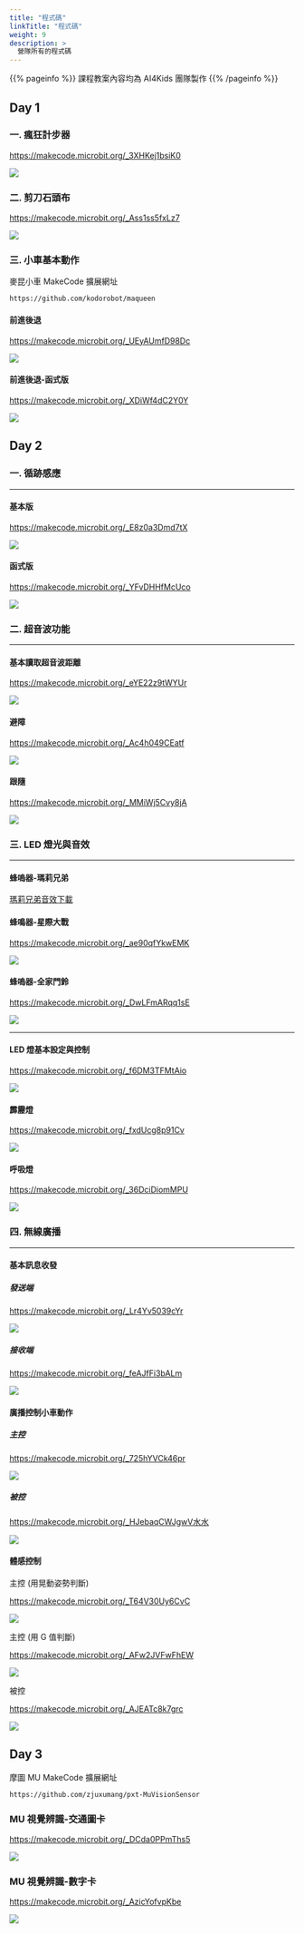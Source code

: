 ```yaml
---
title: "程式碼"
linkTitle: "程式碼"
weight: 9
description: >
  營隊所有的程式碼
---
```


{{% pageinfo %}}
課程教案內容均為 AI4Kids 團隊製作
{{% /pageinfo %}}

## Day 1

### 一. 瘋狂計步器

https://makecode.microbit.org/_3XHKej1bsiK0

![](https://i.imgur.com/5rb5FwC.png)

### 二. 剪刀石頭布

https://makecode.microbit.org/_Ass1ss5fxLz7

![](https://i.imgur.com/PmjycDy.png)

### 三. 小車基本動作

麥昆小車 MakeCode 擴展網址

`https://github.com/kodorobot/maqueen`

#### 前進後退

https://makecode.microbit.org/_UEyAUmfD98Dc

![](https://i.imgur.com/k8nLiue.png)

#### 前進後退-函式版

https://makecode.microbit.org/_XDiWf4dC2Y0Y

![](https://i.imgur.com/M0ZOhLF.png)

## Day 2

### 一. 循跡感應

---

#### 基本版

https://makecode.microbit.org/_E8z0a3Dmd7tX

![](https://i.imgur.com/4vxJEb4.png)

#### 函式版

https://makecode.microbit.org/_YFvDHHfMcUco

![](https://i.imgur.com/UzI59mO.png)

### 二. 超音波功能

---

#### 基本讀取超音波距離

https://makecode.microbit.org/_eYE22z9tWYUr

![](https://i.imgur.com/3vDS2le.png)

#### 避障

https://makecode.microbit.org/_Ac4h049CEatf

![](https://i.imgur.com/wMy9kTM.png)

#### 跟隨

https://makecode.microbit.org/_MMiWj5Cvy8jA

![](https://i.imgur.com/2ZtUzyg.png)

### 三. LED 燈光與音效

---

#### 蜂嗚器-瑪莉兄弟

[瑪莉兄弟音效下載](https://ai4kids-fcjh190729.s3.us-east-1.amazonaws.com/Day2/microbit-%E9%BA%A5%E6%98%86%E5%B0%8F%E8%BB%8A-%E8%9C%82%E9%B3%B4%E5%99%A8-%E7%91%AA%E8%8E%89%E5%85%84%E5%BC%9F.hex)

#### 蜂鳴器-星際大戰

https://makecode.microbit.org/_ae90qfYkwEMK

![](https://i.imgur.com/9yUH8SJ.png)

#### 蜂嗚器-全家門鈴

https://makecode.microbit.org/_DwLFmARqq1sE

![](https://i.imgur.com/nHWnTib.png)

---

#### LED 燈基本設定與控制

https://makecode.microbit.org/_f6DM3TFMtAio

![](https://i.imgur.com/OIIpWBZ.png)

#### 霹靂燈

https://makecode.microbit.org/_fxdUcg8p91Cv

![](https://i.imgur.com/rtWRrh3.png)

#### 呼吸燈

https://makecode.microbit.org/_36DciDiomMPU

![](https://i.imgur.com/WdfIRLE.png)

### 四. 無線廣播

---

#### 基本訊息收發

##### 發送端

https://makecode.microbit.org/_Lr4Yv5039cYr

![](https://i.imgur.com/FPu7CI7.png)

##### 接收端

https://makecode.microbit.org/_feAJfFi3bALm

![](https://i.imgur.com/vNAFWax.png)

#### 廣播控制小車動作

##### 主控

https://makecode.microbit.org/_725hYVCk46pr

![](https://i.imgur.com/8SspJQv.png)

##### 被控

https://makecode.microbit.org/_HJebaqCWJgwV水水

![](https://i.imgur.com/MshcviC.png)

#### 體感控制

主控 (用晃動姿勢判斷)

https://makecode.microbit.org/_T64V30Uy6CvC

![](https://i.imgur.com/LDZTPuq.png)

主控 (用 G 值判斷)

https://makecode.microbit.org/_AFw2JVFwFhEW

![](https://i.imgur.com/5r3fKXI.png)

被控

https://makecode.microbit.org/_AJEATc8k7grc

![](https://i.imgur.com/7LZJnzc.png)

## Day 3

摩圖 MU MakeCode 擴展網址

`https://github.com/zjuxumang/pxt-MuVisionSensor`

### MU 視覺辨識-交通圖卡

https://makecode.microbit.org/_DCda0PPmThs5

![](https://i.imgur.com/XOiolwb.png)

### MU 視覺辨識-數字卡

https://makecode.microbit.org/_AzicYofvpKbe

![](https://i.imgur.com/ZCMXDKw.png)
